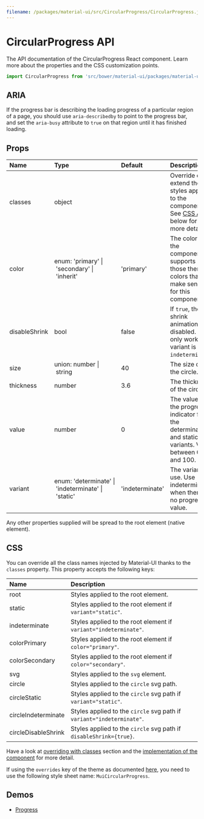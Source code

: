 ```yaml
---
filename: /packages/material-ui/src/CircularProgress/CircularProgress.js
---
```


<!--- This documentation is automatically generated, do not try to edit it. -->

# CircularProgress API

<p class="description">The API documentation of the CircularProgress React component. Learn more about the properties and the CSS customization points.</p>

```js
import CircularProgress from 'src/bower/material-ui/packages/material-ui/src/CircularProgress';
```

## ARIA

If the progress bar is describing the loading progress of a particular region of a page,
you should use `aria-describedby` to point to the progress bar, and set the `aria-busy`
attribute to `true` on that region until it has finished loading.

## Props

| Name | Type | Default | Description |
|:-----|:-----|:--------|:------------|
| <span class="prop-name">classes</span> | <span class="prop-type">object</span> |   | Override or extend the styles applied to the component. See [CSS API](#css-api) below for more details. |
| <span class="prop-name">color</span> | <span class="prop-type">enum:&nbsp;'primary'&nbsp;&#124;<br>&nbsp;'secondary'&nbsp;&#124;<br>&nbsp;'inherit'<br></span> | <span class="prop-default">'primary'</span> | The color of the component. It supports those theme colors that make sense for this component. |
| <span class="prop-name">disableShrink</span> | <span class="prop-type">bool</span> | <span class="prop-default">false</span> | If `true`, the shrink animation is disabled. This only works if variant is `indeterminate`. |
| <span class="prop-name">size</span> | <span class="prop-type">union:&nbsp;number&nbsp;&#124;<br>&nbsp;string<br></span> | <span class="prop-default">40</span> | The size of the circle. |
| <span class="prop-name">thickness</span> | <span class="prop-type">number</span> | <span class="prop-default">3.6</span> | The thickness of the circle. |
| <span class="prop-name">value</span> | <span class="prop-type">number</span> | <span class="prop-default">0</span> | The value of the progress indicator for the determinate and static variants. Value between 0 and 100. |
| <span class="prop-name">variant</span> | <span class="prop-type">enum:&nbsp;'determinate'&nbsp;&#124;<br>&nbsp;'indeterminate'&nbsp;&#124;<br>&nbsp;'static'<br></span> | <span class="prop-default">'indeterminate'</span> | The variant to use. Use indeterminate when there is no progress value. |

Any other properties supplied will be spread to the root element (native element).

## CSS

You can override all the class names injected by Material-UI thanks to the `classes` property.
This property accepts the following keys:


| Name | Description |
|:-----|:------------|
| <span class="prop-name">root</span> | Styles applied to the root element.
| <span class="prop-name">static</span> | Styles applied to the root element if `variant="static"`.
| <span class="prop-name">indeterminate</span> | Styles applied to the root element if `variant="indeterminate"`.
| <span class="prop-name">colorPrimary</span> | Styles applied to the root element if `color="primary"`.
| <span class="prop-name">colorSecondary</span> | Styles applied to the root element if `color="secondary"`.
| <span class="prop-name">svg</span> | Styles applied to the `svg` element.
| <span class="prop-name">circle</span> | Styles applied to the `circle` svg path.
| <span class="prop-name">circleStatic</span> | Styles applied to the `circle` svg path if `variant="static"`.
| <span class="prop-name">circleIndeterminate</span> | Styles applied to the `circle` svg path if `variant="indeterminate"`.
| <span class="prop-name">circleDisableShrink</span> | Styles applied to the `circle` svg path if `disableShrink={true}`.

Have a look at [overriding with classes](/customization/overrides/#overriding-with-classes) section
and the [implementation of the component](https://github.com/mui-org/material-ui/tree/master/packages/material-ui/src/CircularProgress/CircularProgress.js)
for more detail.

If using the `overrides` key of the theme as documented
[here](/customization/themes/#customizing-all-instances-of-a-component-type),
you need to use the following style sheet name: `MuiCircularProgress`.

## Demos

- [Progress](/demos/progress/)

